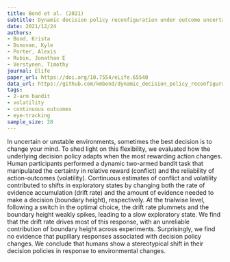 ```yaml
---
title: Bond et al. (2021)
subtitle: Dynamic decision policy reconfiguration under outcome uncertainty
date: 2021/12/24
authors:
- Bond, Krista
- Dunovan, Kyle
- Porter, Alexis
- Rubin, Jonathan E
- Verstynen, Timothy
journal: Elife
paper_url: https://doi.org/10.7554/eLife.65540
data_url: https://github.com/kmbond/dynamic_decision_policy_reconfiguration
tags:
- 2-arm bandit
- volatility
- continuous outcomes
- eye-tracking
sample_size: 28
---
```


In uncertain or unstable environments, sometimes the best decision is to change your mind. To shed light on this flexibility, we evaluated how the underlying decision policy adapts when the most rewarding action changes. Human participants performed a dynamic two-armed bandit task that manipulated the certainty in relative reward (conflict) and the reliability of action-outcomes (volatility). Continuous estimates of conflict and volatility contributed to shifts in exploratory states by changing both the rate of evidence accumulation (drift rate) and the amount of evidence needed to make a decision (boundary height), respectively. At the trialwise level, following a switch in the optimal choice, the drift rate plummets and the boundary height weakly spikes, leading to a slow exploratory state. We find that the drift rate drives most of this response, with an unreliable contribution of boundary height across experiments. Surprisingly, we find no evidence that pupillary responses associated with decision policy changes. We conclude that humans show a stereotypical shift in their decision policies in response to environmental changes.
